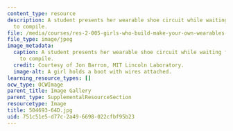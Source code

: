```yaml
---
content_type: resource
description: A student presents her wearable shoe circuit while waiting for her code
  to compile.
file: /media/courses/res-2-005-girls-who-build-make-your-own-wearables-workshop-spring-2015/751c51e5d77c2a496698022cfbf95b23_504693-64D.jpg
file_type: image/jpeg
image_metadata:
  caption: A student presents her wearable shoe circuit while waiting for her code
    to compile.
  credit: Courtesy of Jon Barron, MIT Lincoln Laboratory.
  image-alt: A girl holds a boot with wires attached.
learning_resource_types: []
ocw_type: OCWImage
parent_title: Image Gallery
parent_type: SupplementalResourceSection
resourcetype: Image
title: 504693-64D.jpg
uid: 751c51e5-d77c-2a49-6698-022cfbf95b23
---
```

